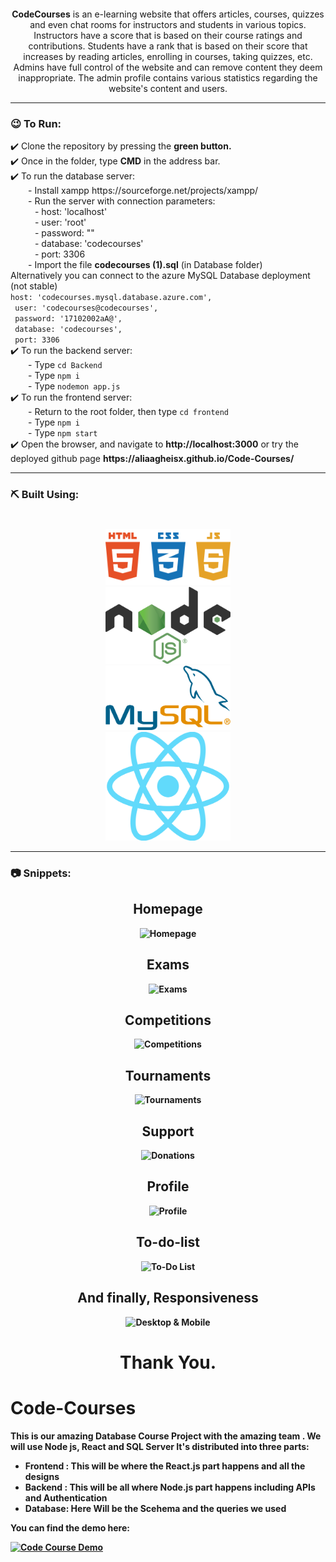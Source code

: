 

<div align="center">
  
  # <img src="/frontend/public/logo.png" alt=""  height="100">

**CodeCourses** is an e-learning website that offers articles, courses, quizzes and even chat rooms for instructors and students in various topics. Instructors have a score that is based on their course ratings and contributions. Students have a rank that is based on their score that increases by reading articles, enrolling in courses, taking quizzes, etc. Admins have full control of the website and can remove content they deem inappropriate. The admin profile contains various statistics regarding the website's content and users.

</div>

---
### 😉 To Run:
<p>
  ✔️ Clone the repository by pressing the <b>green button.</b> <br>
  ✔️ Once in the folder, type <b>CMD</b> in the address bar. <br>
  ✔️ To run the database server:<br>
       &ensp;&ensp;&ensp;&ensp;- Install xampp https://sourceforge.net/projects/xampp/<br>
       &ensp;&ensp;&ensp;&ensp;- Run the server with connection parameters:<br> 
       &ensp;&ensp;&ensp;&ensp;&ensp;  - host: 'localhost'<br>
       &ensp;&ensp;&ensp;&ensp;&ensp;  - user: 'root'<br>
       &ensp;&ensp;&ensp;&ensp;&ensp;  - password: ""<br>
       &ensp;&ensp;&ensp;&ensp;&ensp;  - database: 'codecourses'<br>
       &ensp;&ensp;&ensp;&ensp;&ensp;  - port: 3306<br>
  &ensp;&ensp;&ensp;&ensp;- Import the file <b>codecourses (1).sql</b> (in Database folder)<br>
  Alternatively you can connect to the azure MySQL Database deployment (not stable)<br>
<code>host: 'codecourses.mysql.database.azure.com', 
 user: 'codecourses@codecourses', 
 password: '17102002aA@', 
 database: 'codecourses', 
 port: 3306</code><br>
  ✔️ To run the backend server:<br>
  &ensp;&ensp;&ensp;&ensp;- Type <code>cd Backend</code><br>
  &ensp;&ensp;&ensp;&ensp;- Type <code>npm i</code><br>
  &ensp;&ensp;&ensp;&ensp;- Type <code>nodemon app.js</code><br>
  ✔️ To run the frontend server:<br>
  &ensp;&ensp;&ensp;&ensp;- Return to the root folder, then type <code>cd frontend</code><br>
  &ensp;&ensp;&ensp;&ensp;- Type <code>npm i</code><br>
  &ensp;&ensp;&ensp;&ensp;- Type <code>npm start</code><br>
  ✔️ Open the browser, and navigate to <b>http://localhost:3000</b> or try the deployed github page <b>https://aliaagheisx.github.io/Code-Courses/<b> <br>
  </p>





---
### ⛏️ Built Using:
#
 <div align='center'>   <img src="screenshots/Web.png"  alt="HTML, CSS & JS"  width= "200" ></div>
 <div align='center'>   <img src="screenshots/Node.png"  alt="Node.js"  width= "200" ></div>
 <div align='center'>   <img src="screenshots/MySQL.png"  alt="MySQL"  width= "200" ></div>
 <div align='center'>   <img src="screenshots/react.png"  alt="ReactJS"  width= "200" ></div>



---

### 📷 Snippets:
<div align='center'>  <h2> Homepage </h2> <img src="screenshots/GIFs/Homepage.gif" alt="Homepage" >
 </div>
 
 <div align='center'>  <h2> Exams </h2> <img src="screenshots/GIFs/Exam.gif" alt="Exams" >
 </div>
 
  <div align='center'>  <h2> Competitions </h2> <img src="screenshots/GIFs/Competitions.gif" alt="Competitions" >
 </div>
 
  <div align='center'>  <h2> Tournaments </h2> <img src="screenshots/GIFs/Tournaments.gif" alt="Tournaments" >
 </div>
 
   <div align='center'>  <h2> Support </h2> <img src="screenshots/GIFs/Donate.gif" alt="Donations" >
 </div>
 
 <div align='center'>  <h2> Profile </h2> <img src="screenshots/Image23.png" alt="Profile" > </div>
 
 <div align='center'>  <h2> To-do-list </h2> <img src="screenshots/Image24.png" alt="To-Do List" ></div>

 <div align='center'>  <h2> And finally, Responsiveness </h2> <img src="screenshots/GIFs/Responsiveness.gif" alt="Desktop & Mobile" ></div>

<h1 align='center'> Thank You. </h1>


#



# Code-Courses
This is our amazing Database Course Project with the amazing team . We will use Node js, React and SQL Server 
It's distributed into three parts: 
- Frontend : This will be where the React.js part happens and all the designs 
- Backend : This will be all where Node.js part happens including APIs and Authentication 
- Database: Here Will be the Scehema and the queries we used 

You can find the demo here:

[![Code Course Demo](https://img.youtube.com/vi/NsCgrbrXY88/0.jpg)](https://www.youtube.com/watch?v=NsCgrbrXY88)
